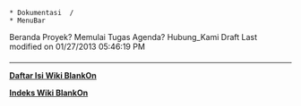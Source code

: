     * Dokumentasi  /
    * MenuBar
Beranda Proyek? Memulai Tugas Agenda? Hubung_Kami Draft
Last modified on 01/27/2013 05:46:19 PM
#### 

---
[**Daftar Isi Wiki BlankOn**](/DaftarIsi/README.md)
 
[**Indeks Wiki BlankOn**](/Indeks.md)
